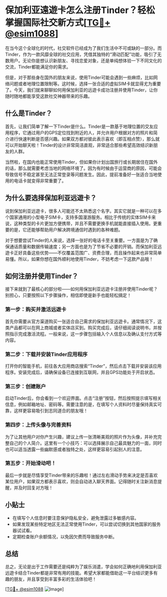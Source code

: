 # 保加利亚遠遊卡怎么注册Tinder？轻松掌握国际社交新方式[[TG💪+ @esim1088](https://t.me/s/esim1088)]

在当今这个全球化的时代，社交软件已经成为了我们生活中不可或缺的一部分。而Tinder，作为一款风靡全球的社交应用，凭借其独特的“滑动匹配”功能，吸引了无数用户。无论你是想认识新朋友、寻找恋爱对象，还是单纯想体验一下不同文化的交流，Tinder都能满足你的需求。

但是，对于那些身在国外的朋友来说，使用Tinder可能会遇到一些麻烦，比如网络问题或者地理位置限制等。这时候，选择一张合适的虚拟SIM卡就显得尤为重要了。今天，我们就来聊聊如何用保加利亚的远遊卡成功注册并使用Tinder，让你随时随地都能享受这款社交神器带来的乐趣。

## 什么是Tinder？

首先，让我们简单了解一下Tinder是什么。Tinder是一款基于地理位置的交友应用程序，它通过用户的GPS定位找到附近的人，并允许用户根据对方的照片和简介进行快速判断是否感兴趣。如果双方都对彼此表示喜欢（即互相点赞），那么就可以开始聊天啦！Tinder的设计非常简洁直观，非常适合那些希望高效结识新朋友的人群。

当然啦，在国内也能正常使用Tinder，但如果你计划出国旅行或长期居住在国外的话，那么就需要考虑当地的网络环境了。因为有时候由于运营商的原因，可能会导致信号不稳定甚至无法正常登录等问题发生。因此，提前准备好一张适合当地使用的电话卡就变得非常重要了。

## 为什么要选择保加利亚远遊卡？

说到保加利亚远遊卡，很多人可能还不太熟悉这个名字。其实它就是一种可以在多个国家通用的小型电子SIM卡，支持多国漫游服务。相比于传统的实体SIM卡来说，这种类型的卡片更加方便携带，并且不需要更换手机就能直接插入使用。更重要的是，它还能够帮助用户解决跨境通信时遇到的各种难题。

对于想要尝试Tinder的人来说，选择一张好的电话卡至关重要。一方面是为了确保通话质量和数据传输速度；另一方面也是为了节省不必要的开销。而保加利亚远遊卡正好具备这些优势——不仅覆盖范围广、资费合理，而且操作起来也非常简单易懂。所以，如果你想在国外顺利地使用Tinder，不妨考虑一下这款产品哦！

## 如何注册并使用Tinder？

接下来就到了最核心的部分啦——如何用保加利亚远遊卡注册并使用Tinder呢？别担心，只要按照以下步骤操作，相信即使是新手也能轻松搞定！

### 第一步：购买并激活远遊卡

首先你需要从官方渠道购买一张适合自己需求的保加利亚远遊卡。通常情况下，这类产品都可以在网上商城或者实体店买到。购买完成后，请仔细阅读说明书，并按照指示完成激活流程。一般来说，这一步骤包括输入个人信息以及确认支付方式等内容。

### 第二步：下载并安装Tinder应用程序

打开你的智能手机，前往各大应用商店搜索“Tinder”，然后点击下载并安装该应用程序。安装完成后，请确保设备已连接到互联网，并且GPS功能处于开启状态。

### 第三步：创建账户

启动Tinder后，你会看到一个欢迎界面。点击“注册”按钮，然后按照提示填写相关信息，例如邮箱地址、密码等。需要注意的是，在填写个人资料时尽量保持真实可靠，这样更容易吸引到志同道合的朋友哦！

### 第四步：上传头像与完善资料

为了让其他用户对你产生兴趣，建议上传一张清晰美观的照片作为头像，并补充完整自己的个人简介。这里有一个小技巧：可以选择展示自己最具魅力的一面，同时也可以适当透露一些幽默感或者独特之处，这样更容易引起别人的注意。

### 第五步：开始滑动吧！

最后一步就是尽情享受Tinder带来的乐趣啦！通过左右滑动手势来决定是否喜欢某位用户，如果双方都表示喜欢，则会自动进入聊天界面。记得随时关注新消息提醒，并及时回复对方哦！

## 小贴士

- 在填写个人信息时要注意保护隐私安全，避免泄露过多敏感内容。
- 如果发现某些特定地区无法正常使用Tinder，可以尝试切换到其他国家的服务器试试看。
- 定期检查账户余额情况，以免因欠费而导致服务中断。

## 总结

总之，无论是出于工作需要还是纯粹为了娱乐消遣，学会如何正确地利用保加利亚远遊卡结合Tinder都是非常有用的技能。希望大家都能借助这一平台结识更多有趣的朋友，并且享受到丰富多彩的生活体验吧！

[[TG💪+ @esim1088](https://t.me/s/esim1088) ![Image](https://i.postimg.cc/4NQfJmqS/Snipaste-2025-05-13-00-14-12.png)]